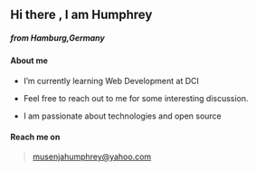 ## Hi there , I am Humphrey

  ##### *from Hamburg,Germany*

#### About me

- I’m currently learning Web Development
  at DCI

- Feel free to reach out to me  for some interesting discussion. 

- I am passionate about technologies and open source

#### Reach me on

>musenjahumphrey@yahoo.com